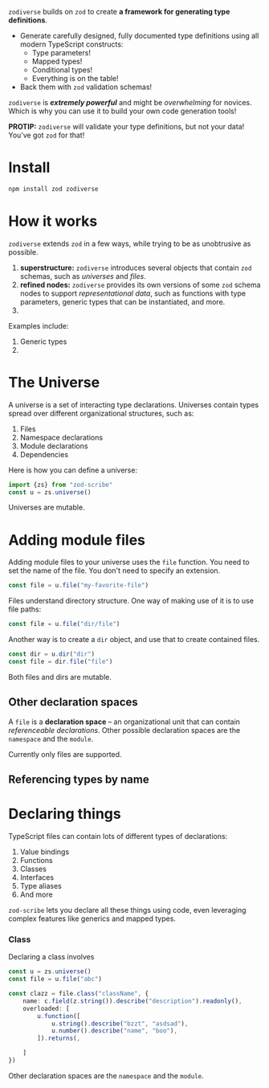 `zodiverse` builds on `zod` to create **a framework for generating type definitions**.

* Generate carefully designed, fully documented type definitions using all modern TypeScript constructs:
    * Type parameters!
    * Mapped types!
    * Conditional types!
    * Everything is on the table!
* Back them with `zod` validation schemas!

`zodiverse` is ***extremely powerful*** and might be *overwhelming* for novices. Which is why you can use it to build your own code generation tools!

**PROTIP:** `zodiverse` will validate your type definitions, but not your data! You’ve got `zod` for that!
# Install
```bash
npm install zod zodiverse
```
# How it works
`zodiverse` extends `zod` in a few ways, while trying to be as unobtrusive as possible.

1. **superstructure:** `zodiverse` introduces several objects that contain `zod` schemas, such as *universes* and *files*.
2. **refined nodes:** `zodiverse` provides its own versions of some `zod` schema nodes to support *representational data*, such as functions with type parameters, generic types that can be instantiated, and more.
3. 







Examples include:
1. Generic types
2. 
# The Universe
A universe is a set of interacting type declarations. Universes contain types spread over different organizational structures, such as:

1. Files
2. Namespace declarations
3. Module declarations
4. Dependencies

Here is how you can define a universe:

```typescript
import {zs} from "zod-scribe"
const u = zs.universe()
```

Universes are mutable.
# Adding module files
Adding module files to your universe uses the `file` function. You need to set the name of the file. You don't need to specify an  extension.
 
```typescript
const file = u.file("my-favorite-file")
```

Files understand directory structure. One way of making use of it is to use file paths:
```ts
const file = u.file("dir/file")
```

Another way is to create a `dir` object, and use that to create contained files.
```ts
const dir = u.dir("dir")
const file = dir.file("file")
```

Both files and dirs are mutable.
## Other declaration spaces
A `file` is a **declaration space** – an organizational unit that can contain *referenceable declarations*. Other possible declaration spaces are the `namespace` and the `module`.

Currently only files are supported.

## Referencing types by name


# Declaring things
TypeScript files can contain lots of different types of declarations:

1. Value bindings
2. Functions
3. Classes
4. Interfaces
5. Type aliases
6. And more

`zod-scribe` lets you declare all these things using code, even leveraging complex features like generics and mapped types.
### Class
Declaring a class involves

```ts
const u = zs.universe()
const file = u.file("abc")

const clazz = file.class("className", {
    name: c.field(z.string()).describe("description").readonly(),
    overloaded: [
        u.function([
            u.string().describe("bzzt", "asdsad"),
            u.number().describe("name", "boo"),
        ]).returns(,

    ]
})
```

Other declaration spaces are the `namespace` and the `module`.
